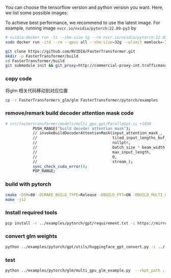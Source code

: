 You can choose the tensorflow version and python version you want. Here, we list some possible images:

To achieve best performance, we recommend to use the latest image. For example, running image `nvcr.io/nvidia/pytorch:22.09-py3` by

```bash
# nvidia-docker run -ti --shm-size 5g --rm nvcr.io/nvidia/pytorch:22.09-py3 bash
sudo docker run -itd --rm --gpus all --shm-size=32g --ulimit memlock=-1 --ulimit stack=67108864 --net=host --ipc=host --privileged -v /mnt:/mnt -v /data:/data --name glm nvcr.io/nvidia/pytorch:22.09-py3

git clone https://github.com/NVIDIA/FasterTransformer.git
mkdir -p FasterTransformer/build
cd FasterTransformer/build
git submodule init && git_proxy=http://commercial-proxy-int.trafficmanager.net:8443 git submodule update
```

### copy code
将glm 相关代码移动到对应位置
```bash
cp -r FasterTransformers_glm/glm FasterTransformer/pytorch/examples
```

### remove/remark build decoder attention mask code
```bash
# src/fastertransformer/models/multi_gpu_gpt/ParalleGpt.cc +1030
            PUSH_RANGE("build decoder attention mask");
            // invokeBuildDecoderAttentionMask(input_attention_mask_,
            //                                 tiled_input_lengths_buf_,
            //                                 nullptr,
            //                                 batch_size * beam_width,
            //                                 max_input_length,
            //                                 0,
            //                                 stream_);
            sync_check_cuda_error();
            POP_RANGE;
```

### build with pytorch
```bash
cmake -DSM=80 -DCMAKE_BUILD_TYPE=Release -DBUILD_PYT=ON -DBUILD_MULTI_GPU=ON ..
make -j12
```

### Install required tools
```bash
pip install -r ../examples/pytorch/gpt/requirement.txt -i https://mirrors.cloud.tencent.com/pypi/simple
```

### convert glm weights
```bash
python ../examples/pytorch/gpt/utils/huggingface_gpt_convert.py -i ../../gpt_glm_10b_chinese/ -o  ../models/huggingface-models/c-model/gpt2-glm -i_g 1
```

### test
```bash
python ../examples/pytorch/glm/multi_gpu_glm_example.py  --ckpt_path ../models/huggingface-models/c-model/character_20230102/1-gpu/ --sample_input_file prompts4.json  --max_batch_size 4 --use_gpt_decoder_ops  --inference_data_type bf16 --sample_output_file output.txt
```
